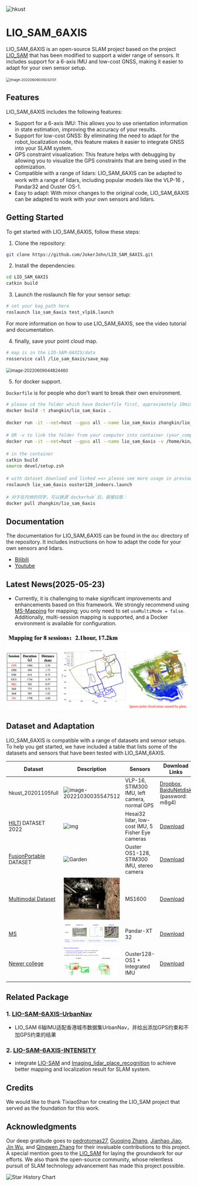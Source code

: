 

![hkust](README/hkust.gif)

# LIO_SAM_6AXIS

LIO_SAM_6AXIS is an open-source SLAM project based on the  project [LIO_SAM](https://github.com/TixiaoShan/LIO-SAM)   that has been modified to support a wider range of sensors. It includes support for a 6-axis IMU and low-cost GNSS, making it easier to adapt for your own sensor setup.

<img src="README/image-20220609035032131.png" alt="image-20220609035032131" style="zoom: 67%;" />

## Features

  LIO_SAM_6AXIS includes the following features:

  - Support for a 6-axis IMU: This allows you to use orientation information in state estimation, improving the accuracy of your results.
  - Support for low-cost GNSS: By eliminating the need to adapt for the robot_localization node, this feature makes it easier to integrate GNSS into your SLAM system.
  - GPS constraint visualization: This feature helps with debugging by allowing you to visualize the GPS constraints that are being used in the optimization.
  - Compatible with a range of lidars: LIO_SAM_6AXIS can be adapted to work with a range of lidars, including popular models like the VLP-16 ，Pandar32 and Ouster OS-1.
  - Easy to adapt: With minor changes to the original code, LIO_SAM_6AXIS can be adapted to work with your own sensors and lidars.

## Getting Started

To get started with LIO_SAM_6AXIS, follow these steps:

1. Clone the repository:

```bash
git clone https://github.com/JokerJohn/LIO_SAM_6AXIS.git
```

2. Install the dependencies:

```bash
cd LIO_SAM_6AXIS
catkin build
```

3. Launch the roslaunch file for your sensor setup:

```bash
# set your bag_path here
roslaunch lio_sam_6axis test_vlp16.launch
```

For more information on how to use LIO_SAM_6AXIS, see the video tutorial and documentation.

4. finally, save your point cloud map.

```bash
# map is in the LIO-SAM-6AXIS/data 
rosservice call /lio_sam_6axis/save_map
```

<img src="README/image-20220609044824460.png" alt="image-20220609044824460" style="zoom: 80%;" />

5. for docker support.

`Dockerfile` is for people who don't want to break their own environment.

```bash
# please cd the folder which have Dockerfile first, approximately 10mins based on your internet and CPU
docker build -t zhangkin/lio_sam_6axis .

docker run -it --net=host --gpus all --name lio_sam_6axis zhangkin/lio_sam_6axis /bin/zsh

# OR -v to link the folder from your computer into container (your_computer_loc:container_loc)
docker run -it --net=host --gpus all --name lio_sam_6axis -v /home/kin/bag_data:/home/xchu/data/ramlab_dataset zhangkin/lio_sam_6axis /bin/zsh

# in the container
catkin build
source devel/setup.zsh

# with dataset download and linked ==> please see more usage in previous section
roslaunch lio_sam_6axis ouster128_indoors.launch

# 对于在内地的同学，可以换源`dockerhub`后，直接拉取：
docker pull zhangkin/lio_sam_6axis
```

## Documentation

The documentation for LIO_SAM_6AXIS can be found in the `doc` directory of the repository. It includes instructions on how to adapt the code for your own sensors and lidars.

- [Bilibili](https://www.bilibili.com/video/BV1YS4y1i7nX/)
- [Youtube](https://youtu.be/TgKSeNLkExc)

## Latest News(2025-05-23)

- Currently, it is challenging to make significant improvements and enhancements based on this framework. We strongly recommend using [MS-Mapping](https://github.com/JokerJohn/MS-Mapping) for mapping; you only need to set `useMultiMode = false`. Additionally, multi-session mapping is supported, and a Docker environment is available for configuration.

![image (16)](./README/image%20(16).png)

   

## Dataset and Adaptation

LIO_SAM_6AXIS is compatible with a range of datasets and sensor setups. To help you get started, we have included a table that lists some of the datasets and sensors that have been tested with LIO_SAM_6AXIS.

| Dataset                                                      | Description                                                  | Sensors                                           | Download Links                                               | Ground Truth                                                 | Comments                                                     |
| ------------------------------------------------------------ | ------------------------------------------------------------ | ------------------------------------------------- | ------------------------------------------------------------ | ------------------------------------------------------------ | ------------------------------------------------------------ |
| hkust_20201105full                                           | ![image-20221030035547512](README/image-20221030035547512.png) | VLP-16, STIM300 IMU, left camera, normal GPS      | [Dropbox](https://drive.google.com/file/d/1bGmIll1mJayh5_2LokoshVneUmJ6ep00/view), [BaiduNetdisk](https://pan.baidu.com/s/1il01D0Ea3KgfdABS8iPHug) (password: m8g4) | [GT](https://hkustconnect-my.sharepoint.com/:t:/g/personal/xhubd_connect_ust_hk/ESoJj5STkVlFrOZruvEKg0gBasZimTC2HSQ2kqdIOWHiGg?e=TMtrz6) (password:123) | About 10 km outdoor, see [this doc](https://chat.openai.com/doc/adaption.md) |
| [HILTI](https://hilti-challenge.com/dataset-2022.html) DATASET 2022 | ![img](README/construction_sheldonian.jpg)                   | Hesai32 lidar, low-cost IMU, 5 Fisher Eye cameras | [Download](https://hilti-challenge.com/dataset-2022.html)    |                                                              | The [config/params_pandar.yaml](https://github.com/JokerJohn/LIO_SAM_6AXIS/blob/main/LIO-SAM-6AXIS/config/params_pandar.yaml) is prepared for the HILTI sensors kit |
| [FusionPortable](https://ram-lab.com/file/site/fusionportable/dataset/fusionportable/) DATASET | ![Garden](README/garden.png)                                 | Ouster OS1-128, STIM300 IMU, stereo camera        | [Download](https://hkustconnect-my.sharepoint.com/:u:/g/personal/xhubd_connect_ust_hk/EQavWMqsN6FCiKlpBanFis8Bci-Mwl3S_-g1XPrUrVFB9Q?e=lGEKFE) | [GT](https://hkustconnect-my.sharepoint.com/:t:/g/personal/xhubd_connect_ust_hk/Ea-e6VPaa59Br-26KAQ5IssBwjYcoJSNOJs0qeKNZVeg1w?e=ZjrHx4) | Indoors. When you download this compressed data, remember to execute the following command: `rosbag decompress 20220216_garden_day_ref_compressed.bag` |
| [Multimodal Dataset](https://zenodo.org/records/7913307)     | ![image-20240426170824723](./README/image-20240426170824723.png) | MS1600                                            | [Download](https://zenodo.org/records/7913307)               |                                                              | Multimodal Dataset from Harsh Sub-Terranean Environment with Aerosol Particles for Frontier Exploration |
| [MS](https://github.com/JokerJohn/MS-Dataset)                | ![image-20250506192220839](./README/image-20250506192220839.png) | Pandar-XT 32                                      | [Download](https://github.com/JokerJohn/PALoc)               | [GT](https://github.com/JokerJohn/PALoc)                     | With accurate RTK trajectory and ground truth map            |
| [Newer college](https://ori-drs.github.io/newer-college-dataset/) | ![image-20250506192406004](./README/image-20250506192406004.png) | Ouster128-OS1 + Integrated IMU                    | [Download](https://ori-drs.github.io/newer-college-dataset/multi-cam/) | [GT](https://ori-drs.github.io/newer-college-dataset/ground-truth/) | Campus scene with ground truth map.                          |

## Related Package

### 1. [LIO-SAM-6AXIS-UrbanNav](https://github.com/zhouyong1234/LIO-SAM-6AXIS-UrbanNav)

- LIO_SAM 6轴IMU适配香港城市数据集UrbanNav，并给出添加GPS约束和不加GPS约束的结果

### 2. [LIO-SAM-6AXIS-INTENSITY](https://github.com/JokerJohn/LIO-SAM-6AXIS-INTENSITY)

- integrate [LIO-SAM](https://github.com/TixiaoShan/LIO-SAM) and [Imaging_lidar_place_recognition](https://github.com/TixiaoShan/imaging_lidar_place_recognition) to achieve better mapping and localization result for SLAM system. 

## Credits

We would like to thank TixiaoShan for creating the LIO_SAM project that served as the foundation for this work.

## Acknowledgments

Our deep gratitude goes to [pedrotomas27](https://github.com/),  [Guoqing Zhang](https://github.com/MyEvolution), [Jianhao Jiao](https://github.com/gogojjh), [Jin Wu](https://github.com/zarathustr), and [Qingwen Zhang](https://github.com/Kin-Zhang) for their invaluable contributions to this project. A special mention goes to the [LIO_SAM](https://github.com/TixiaoShan/LIO-SAM)  for laying the groundwork for our efforts. We also thank the open-source community, whose relentless pursuit of SLAM technology advancement has made this project possible.

![Star History Chart](https://api.star-history.com/svg?repos=JokerJohn/LIO_SAM_6AXIS&type=Date)
